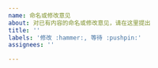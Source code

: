 ```yaml
---
name: 命名或修改意见
about: 对已有内容的命名或修改意见，请在这里提出
title: ''
labels: '修改 :hammer:, 等待 :pushpin:'
assignees: ''

---
```



